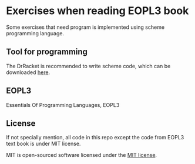 Exercises when reading EOPL3 book
=================================

Some exercises that need program is implemented using scheme programming language.

Tool for programming
--------------------

The DrRacket is recommended to write scheme code, which can be downloaded [here](https://download.racket-lang.org/).

EOPL3
-----

Essentials Of Programming Languages, EOPL3 

License
-------

If not specially mention, all code in this repo except the code from EOPL3 text book is under MIT license.

MIT is open-sourced software licensed under the [MIT license](http://opensource.org/licenses/MIT).
